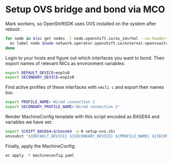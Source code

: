 # Setup OVS bridge and bond via MCO

Mark workers, so OpenShiftSDK uses OVS installed on the system after reboot:

```bash
for node in $(oc get nodes -l node.openshift.io/os_id=rhel --no-headers=true -o name | awk -F/ '{print $2}'); do
  oc label node $node network.operator.openshift.io/external-openvswitch=true
done
```

Login to your hosts and figure out which interfaces you want to bond. Then
export names of relevant NICs as environment variables:

```bash
export DEFAULT_DEVICE=enp1s0
export SECONDARY_DEVICE=enp2s0
```

Find active profiles of these interfaces with `nmcli c` and export their names
too:

```bash
export PROFILE_NAME='Wired connection 1'
export SECONDARY_PROFILE_NAME='Wired connection 2'
```

Render MachineConfig template with this script encoded as BASE64 and variables
we have set:

```bash
export SCRIPT_BASE64=$(base64 -w 0 setup-ovs.sh)
envsubst '${DEFAULT_DEVICE} ${SECONDARY_DEVICE} ${PROFILE_NAME} ${SECONDARY_PROFILE_NAME} ${SCRIPT_BASE64}' < machineconfig.yaml.tmpl > machineconfig.yaml
```

Finally, apply the MachineConfig:

```bash
oc apply -f machineconfig.yaml
```
